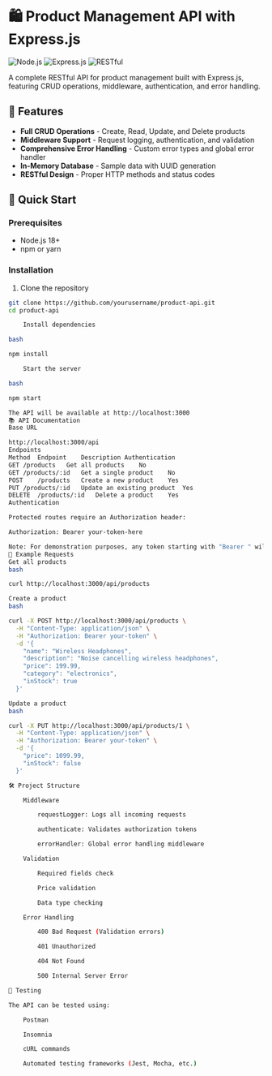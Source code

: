 # 🛍️ Product Management API with Express.js

![Node.js](https://img.shields.io/badge/Node.js-18+-green)
![Express.js](https://img.shields.io/badge/Express.js-4.x-blue)
![RESTful](https://img.shields.io/badge/RESTful-API-orange)

A complete RESTful API for product management built with Express.js, featuring CRUD operations, middleware, authentication, and error handling.

## 🌟 Features

- **Full CRUD Operations** - Create, Read, Update, and Delete products
- **Middleware Support** - Request logging, authentication, and validation
- **Comprehensive Error Handling** - Custom error types and global error handler
- **In-Memory Database** - Sample data with UUID generation
- **RESTful Design** - Proper HTTP methods and status codes

## 🚀 Quick Start

### Prerequisites
- Node.js 18+
- npm or yarn

### Installation
1. Clone the repository
```bash
git clone https://github.com/yourusername/product-api.git
cd product-api

    Install dependencies

bash

npm install

    Start the server

bash

npm start

The API will be available at http://localhost:3000
📚 API Documentation
Base URL

http://localhost:3000/api
Endpoints
Method	Endpoint	Description	Authentication
GET	/products	Get all products	No
GET	/products/:id	Get a single product	No
POST	/products	Create a new product	Yes
PUT	/products/:id	Update an existing product	Yes
DELETE	/products/:id	Delete a product	Yes
Authentication

Protected routes require an Authorization header:

Authorization: Bearer your-token-here

Note: For demonstration purposes, any token starting with "Bearer " will be accepted
📝 Example Requests
Get all products
bash

curl http://localhost:3000/api/products

Create a product
bash

curl -X POST http://localhost:3000/api/products \
  -H "Content-Type: application/json" \
  -H "Authorization: Bearer your-token" \
  -d '{
    "name": "Wireless Headphones",
    "description": "Noise cancelling wireless headphones",
    "price": 199.99,
    "category": "electronics",
    "inStock": true
  }'

Update a product
bash

curl -X PUT http://localhost:3000/api/products/1 \
  -H "Content-Type: application/json" \
  -H "Authorization: Bearer your-token" \
  -d '{
    "price": 1099.99,
    "inStock": false
  }'

🛠️ Project Structure

    Middleware

        requestLogger: Logs all incoming requests

        authenticate: Validates authorization tokens

        errorHandler: Global error handling middleware

    Validation

        Required fields check

        Price validation

        Data type checking

    Error Handling

        400 Bad Request (Validation errors)

        401 Unauthorized

        404 Not Found

        500 Internal Server Error

🧪 Testing

The API can be tested using:

    Postman

    Insomnia

    cURL commands

    Automated testing frameworks (Jest, Mocha, etc.)